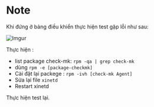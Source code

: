 # Note

Khi đứng ở bảng điều khiển thực hiện test gặp lỗi như sau:

![Imgur](https://i.imgur.com/UEmdnhX.png)

Thực hiện :
* list package check-mk: `rpm -qa | grep check-mk`
* dùng `rpm -e [package-checkmk]`
* Cài đặt lại packege : `rpm -ivh [check-mk Agent]`
* Sửa lại file `xinetd`
* Restart xinetd

Thực hiện test lại.

